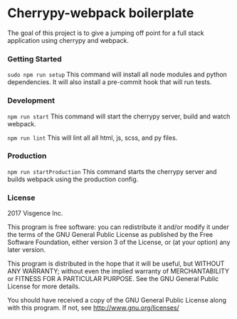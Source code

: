 # Cherrypy-webpack boilerplate
The goal of this project is to give a jumping off point for a full stack application using cherrypy and webpack.

### Getting Started
`sudo npm run setup`
This command will install all node modules and python dependencies. It will also install a pre-commit hook that will run tests.

### Development
`npm run start`
This command will start the cherrypy server, build and watch webpack.

`npm run lint`
This will lint all all html, js, scss, and py files.

### Production
`npm run startProduction`
This command starts the cherrypy server and builds webpack using the production config.

### License
2017 Visgence Inc.

This program is free software: you can redistribute it and/or modify
it under the terms of the GNU General Public License as published by
the Free Software Foundation, either version 3 of the License, or
(at your option) any later version.

This program is distributed in the hope that it will be useful,
but WITHOUT ANY WARRANTY; without even the implied warranty of
MERCHANTABILITY or FITNESS FOR A PARTICULAR PURPOSE.  See the
GNU General Public License for more details.

You should have received a copy of the GNU General Public License
along with this program.  If not, see <http://www.gnu.org/licenses/>
